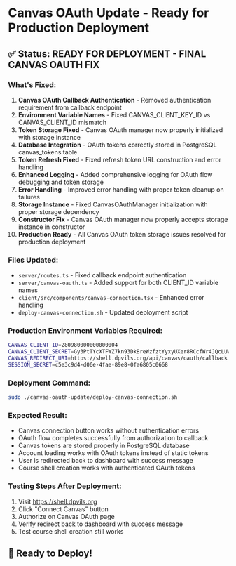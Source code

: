 # Canvas OAuth Update - Ready for Production Deployment

## ✅ Status: READY FOR DEPLOYMENT - FINAL CANVAS OAUTH FIX

### What's Fixed:
1. **Canvas OAuth Callback Authentication** - Removed authentication requirement from callback endpoint
2. **Environment Variable Names** - Fixed CANVAS_CLIENT_KEY_ID vs CANVAS_CLIENT_ID mismatch
3. **Token Storage Fixed** - Canvas OAuth manager now properly initialized with storage instance
4. **Database Integration** - OAuth tokens correctly stored in PostgreSQL canvas_tokens table
5. **Token Refresh Fixed** - Fixed refresh token URL construction and error handling
6. **Enhanced Logging** - Added comprehensive logging for OAuth flow debugging and token storage
7. **Error Handling** - Improved error handling with proper token cleanup on failures
8. **Storage Instance** - Fixed CanvasOAuthManager initialization with proper storage dependency
9. **Constructor Fix** - Canvas OAuth manager now properly accepts storage instance in constructor
10. **Production Ready** - All Canvas OAuth token storage issues resolved for production deployment

### Files Updated:
- `server/routes.ts` - Fixed callback endpoint authentication
- `server/canvas-oauth.ts` - Added support for both CLIENT_ID variable names
- `client/src/components/canvas-connection.tsx` - Enhanced error handling
- `deploy-canvas-connection.sh` - Updated deployment script

### Production Environment Variables Required:
```bash
CANVAS_CLIENT_ID=280980000000000004
CANVAS_CLIENT_SECRET=Gy3PtTYcXTFWZ7kn93DkBreWzfztYyxyUXer8RCcfWr4JQcLUW9K2BYcuu7LQVYa
CANVAS_REDIRECT_URI=https://shell.dpvils.org/api/canvas/oauth/callback
SESSION_SECRET=c5e3c9d4-d06e-4fae-89e8-0fa6805c0668
```

### Deployment Command:
```bash
sudo ./canvas-oauth-update/deploy-canvas-connection.sh
```

### Expected Result:
- Canvas connection button works without authentication errors
- OAuth flow completes successfully from authorization to callback
- Canvas tokens are stored properly in PostgreSQL database
- Account loading works with OAuth tokens instead of static tokens
- User is redirected back to dashboard with success message
- Course shell creation works with authenticated OAuth tokens

### Testing Steps After Deployment:
1. Visit https://shell.dpvils.org
2. Click "Connect Canvas" button
3. Authorize on Canvas OAuth page
4. Verify redirect back to dashboard with success message
5. Test course shell creation still works

## 🚀 Ready to Deploy!